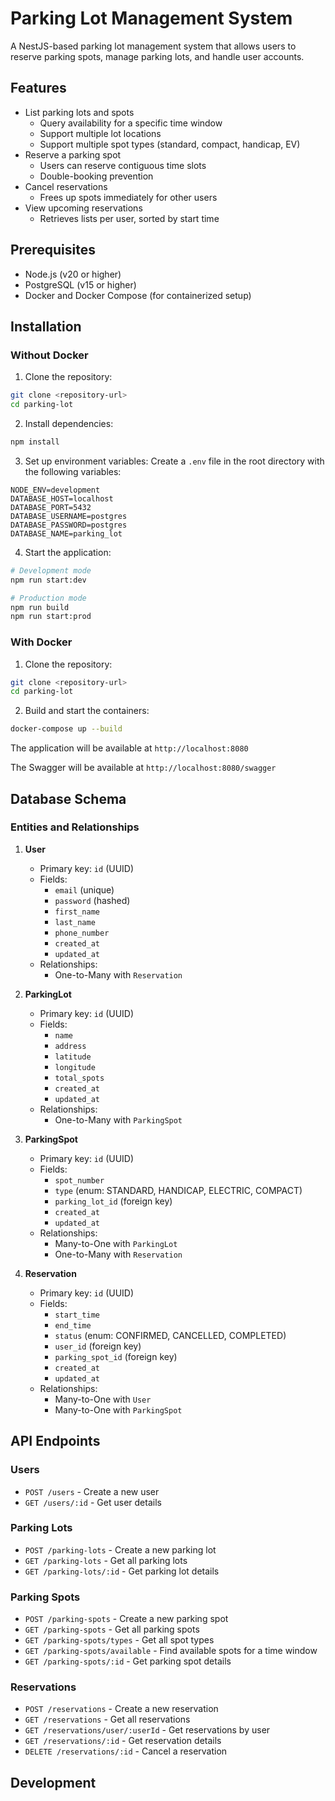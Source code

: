 # Parking Lot Management System

A NestJS-based parking lot management system that allows users to reserve parking spots, manage parking lots, and handle user accounts.

## Features

- List parking lots and spots
  - Query availability for a specific time window
  - Support multiple lot locations
  - Support multiple spot types (standard, compact, handicap, EV)
- Reserve a parking spot
  - Users can reserve contiguous time slots
  - Double-booking prevention
- Cancel reservations
  - Frees up spots immediately for other users
- View upcoming reservations
  - Retrieves lists per user, sorted by start time

## Prerequisites

- Node.js (v20 or higher)
- PostgreSQL (v15 or higher)
- Docker and Docker Compose (for containerized setup)

## Installation

### Without Docker

1. Clone the repository:
```bash
git clone <repository-url>
cd parking-lot
```

2. Install dependencies:
```bash
npm install
```

3. Set up environment variables:
Create a `.env` file in the root directory with the following variables:
```env
NODE_ENV=development
DATABASE_HOST=localhost
DATABASE_PORT=5432
DATABASE_USERNAME=postgres
DATABASE_PASSWORD=postgres
DATABASE_NAME=parking_lot
```

4. Start the application:
```bash
# Development mode
npm run start:dev

# Production mode
npm run build
npm run start:prod
```

### With Docker

1. Clone the repository:
```bash
git clone <repository-url>
cd parking-lot
```

2. Build and start the containers:
```bash
docker-compose up --build
```

The application will be available at `http://localhost:8080`

The Swagger will be available at `http://localhost:8080/swagger`

## Database Schema

### Entities and Relationships

1. **User**
   - Primary key: `id` (UUID)
   - Fields:
     - `email` (unique)
     - `password` (hashed)
     - `first_name`
     - `last_name`
     - `phone_number`
     - `created_at`
     - `updated_at`
   - Relationships:
     - One-to-Many with `Reservation`

2. **ParkingLot**
   - Primary key: `id` (UUID)
   - Fields:
     - `name`
     - `address`
     - `latitude`
     - `longitude`
     - `total_spots`
     - `created_at`
     - `updated_at`
   - Relationships:
     - One-to-Many with `ParkingSpot`

3. **ParkingSpot**
   - Primary key: `id` (UUID)
   - Fields:
     - `spot_number`
     - `type` (enum: STANDARD, HANDICAP, ELECTRIC, COMPACT)
     - `parking_lot_id` (foreign key)
     - `created_at`
     - `updated_at`
   - Relationships:
     - Many-to-One with `ParkingLot`
     - One-to-Many with `Reservation`

4. **Reservation**
   - Primary key: `id` (UUID)
   - Fields:
     - `start_time`
     - `end_time`
     - `status` (enum: CONFIRMED, CANCELLED, COMPLETED)
     - `user_id` (foreign key)
     - `parking_spot_id` (foreign key)
     - `created_at`
     - `updated_at`
   - Relationships:
     - Many-to-One with `User`
     - Many-to-One with `ParkingSpot`

## API Endpoints

### Users

- `POST /users` - Create a new user
- `GET /users/:id` - Get user details

### Parking Lots
- `POST /parking-lots` - Create a new parking lot
- `GET /parking-lots` - Get all parking lots
- `GET /parking-lots/:id` - Get parking lot details

### Parking Spots
- `POST /parking-spots` - Create a new parking spot
- `GET /parking-spots` - Get all parking spots
- `GET /parking-spots/types` - Get all spot types
- `GET /parking-spots/available` - Find available spots for a time window
- `GET /parking-spots/:id` - Get parking spot details

### Reservations
- `POST /reservations` - Create a new reservation
- `GET /reservations` - Get all reservations
- `GET /reservations/user/:userId` - Get reservations by user
- `GET /reservations/:id` - Get reservation details
- `DELETE /reservations/:id` - Cancel a reservation

## Development
